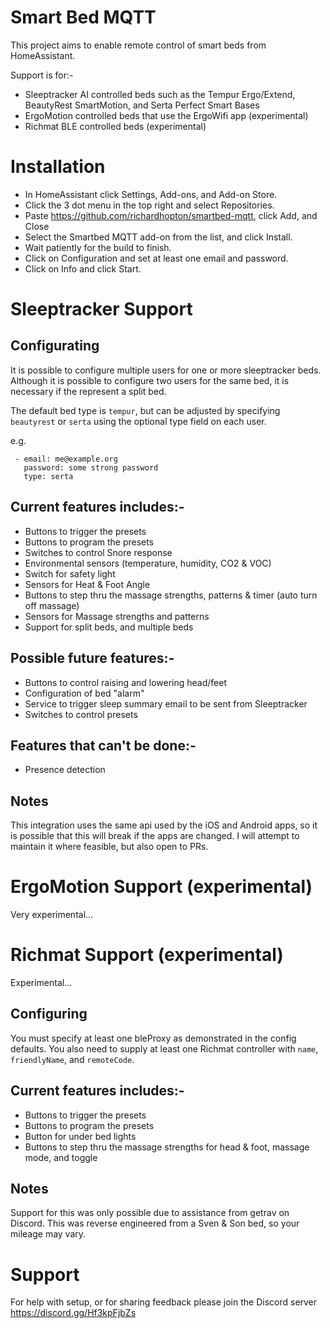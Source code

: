# Smart Bed MQTT

This project aims to enable remote control of smart beds from HomeAssistant.

Support is for:-

- Sleeptracker AI controlled beds such as the Tempur Ergo/Extend, BeautyRest SmartMotion, and Serta Perfect Smart Bases
- ErgoMotion controlled beds that use the ErgoWifi app (experimental)
- Richmat BLE controlled beds (experimental)

# Installation

- In HomeAssistant click Settings, Add-ons, and Add-on Store.
- Click the 3 dot menu in the top right and select Repositories.
- Paste https://github.com/richardhopton/smartbed-mqtt, click Add, and Close
- Select the Smartbed MQTT add-on from the list, and click Install.
- Wait patiently for the build to finish.
- Click on Configuration and set at least one email and password.
- Click on Info and click Start.

# Sleeptracker Support

## Configurating

It is possible to configure multiple users for one or more sleeptracker beds. Although it is possible to configure two users for the same bed, it is necessary if the represent a split bed.

The default bed type is `tempur`, but can be adjusted by specifying `beautyrest` or `serta` using the optional type field on each user.

e.g.

```
 - email: me@example.org
   password: some strong password
   type: serta
```

## Current features includes:-

- Buttons to trigger the presets
- Buttons to program the presets
- Switches to control Snore response
- Environmental sensors (temperature, humidity, CO2 & VOC)
- Switch for safety light
- Sensors for Heat & Foot Angle
- Buttons to step thru the massage strengths, patterns & timer (auto turn off massage)
- Sensors for Massage strengths and patterns
- Support for split beds, and multiple beds

## Possible future features:-

- Buttons to control raising and lowering head/feet
- Configuration of bed "alarm"
- Service to trigger sleep summary email to be sent from Sleeptracker
- Switches to control presets

## Features that can't be done:-

- Presence detection

## Notes

This integration uses the same api used by the iOS and Android apps, so it is possible that this will break if the apps are changed. I will attempt to maintain it where feasible, but also open to PRs.

# ErgoMotion Support (experimental)

Very experimental...

# Richmat Support (experimental)

Experimental...

## Configuring

You must specify at least one bleProxy as demonstrated in the config defaults. You also need to supply at least one Richmat controller with `name`, `friendlyName`, and `remoteCode`.

## Current features includes:-

- Buttons to trigger the presets
- Buttons to program the presets
- Button for under bed lights
- Buttons to step thru the massage strengths for head & foot, massage mode, and toggle

## Notes

Support for this was only possible due to assistance from getrav on Discord. This was reverse engineered from a Sven & Son bed, so your mileage may vary.

# Support

For help with setup, or for sharing feedback please join the Discord server https://discord.gg/Hf3kpFjbZs

